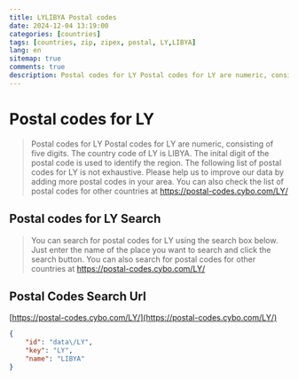 ```yaml
---
title: LYLIBYA Postal codes 
date: 2024-12-04 13:19:00
categories: [countries]
tags: [countries, zip, zipex, postal, LY,LIBYA]
lang: en
sitemap: true
comments: true
description: Postal codes for LY Postal codes for LY are numeric, consisting of five digits. The country code of LY is LIBYA. The inital digit of the postal code is used to identify the region. The following list of postal codes for LY is not exhaustive. Please help us to improve our data by adding more postal codes in your area. You can also check the list of postal codes for other countries at https://postal-codes.cybo.com/LY/
---
```


# Postal codes for LY
> Postal codes for LY Postal codes for LY are numeric, consisting of five digits. The country code of LY is LIBYA. The inital digit of the postal code is used to identify the region. The following list of postal codes for LY is not exhaustive. Please help us to improve our data by adding more postal codes in your area. You can also check the list of postal codes for other countries at https://postal-codes.cybo.com/LY/

## Postal codes for LY Search 
> You can search for postal codes for LY using the search box below. Just enter the name of the place you want to search and click the search button. You can also search for postal codes for other countries at https://postal-codes.cybo.com/LY/

## Postal Codes Search Url

[https://postal-codes.cybo.com/LY/](https://postal-codes.cybo.com/LY/)
```json
{
    "id": "data\/LY",
    "key": "LY",
    "name": "LIBYA"
}
```
